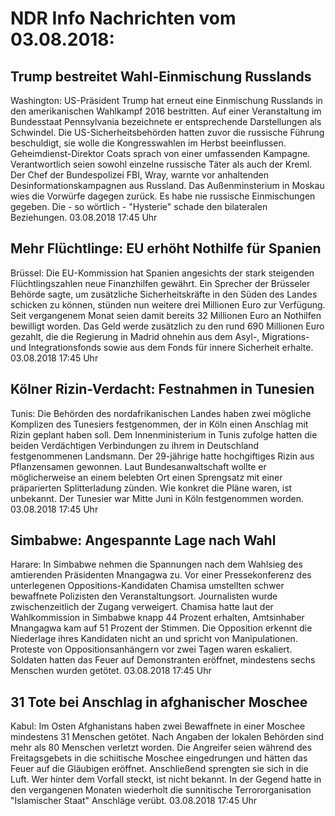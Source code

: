 # NDR Info Nachrichten vom 03.08.2018:


## Trump bestreitet Wahl-Einmischung Russlands
Washington: US-Präsident Trump hat erneut eine Einmischung Russlands in den amerikanischen Wahlkampf 2016 bestritten. Auf einer Veranstaltung im Bundesstaat Pennsylvania bezeichnete er entsprechende Darstellungen als Schwindel. Die US-Sicherheitsbehörden hatten zuvor die russische Führung beschuldigt, sie wolle die Kongresswahlen im Herbst beeinflussen. Geheimdienst-Direktor Coats sprach von einer umfassenden Kampagne. Verantwortlich seien sowohl einzelne russische Täter als auch der Kreml. Der Chef der Bundespolizei FBI, Wray, warnte vor anhaltenden Desinformationskampagnen aus Russland. Das Außenminsterium in Moskau wies die Vorwürfe dagegen zurück. Es habe nie russische Einmischungen gegeben. Die - so wörtlich - "Hysterie" schade den bilateralen Beziehungen. 03.08.2018 17:45 Uhr 

## Mehr Flüchtlinge: EU erhöht Nothilfe für Spanien
Brüssel: Die EU-Kommission hat Spanien angesichts der stark steigenden Flüchtlingszahlen neue Finanzhilfen gewährt. Ein Sprecher der Brüsseler Behörde sagte, um zusätzliche Sicherheitskräfte in den Süden des Landes schicken zu können, stünden nun weitere drei Millionen Euro zur Verfügung. Seit vergangenem Monat seien damit bereits 32 Millionen Euro an Nothilfen bewilligt worden. Das Geld werde zusätzlich zu den rund 690 Millionen Euro gezahlt, die die Regierung in Madrid ohnehin aus dem Asyl-, Migrations- und Integrationsfonds sowie aus dem Fonds für innere Sicherheit erhalte. 03.08.2018 17:45 Uhr 

## Kölner Rizin-Verdacht: Festnahmen in Tunesien
Tunis: Die Behörden des nordafrikanischen Landes haben zwei mögliche Komplizen des Tunesiers festgenommen, der in Köln einen Anschlag mit Rizin geplant haben soll. Dem Innenministerium in Tunis zufolge hatten die beiden Verdächtigen Verbindungen zu ihrem in Deutschland festgenommenen Landsmann. Der 29-jährige hatte hochgiftiges Rizin aus Pflanzensamen gewonnen. Laut Bundesanwaltschaft wollte er möglicherweise an einem belebten Ort einen Sprengsatz mit einer präparierten Splitterladung zünden. Wie konkret die Pläne waren, ist unbekannt. Der Tunesier war Mitte Juni in Köln festgenommen worden. 03.08.2018 17:45 Uhr 

## Simbabwe: Angespannte Lage nach Wahl
Harare: In Simbabwe nehmen die Spannungen nach dem Wahlsieg des amtierenden Präsidenten Mnangagwa zu. Vor einer Pressekonferenz des unterlegenen Oppositions-Kandidaten Chamisa umstellten schwer bewaffnete Polizisten den Veranstaltungsort. Journalisten wurde zwischenzeitlich der Zugang verweigert. Chamisa hatte laut der Wahlkommission in Simbabwe knapp 44 Prozent erhalten, Amtsinhaber Mnangagwa kam auf 51 Prozent der Stimmen. Die Opposition erkennt die Niederlage ihres Kandidaten nicht an und spricht von Manipulationen. Proteste von Oppositionsanhängern vor zwei Tagen waren eskaliert. Soldaten hatten das Feuer auf Demonstranten eröffnet, mindestens sechs Menschen wurden getötet. 03.08.2018 17:45 Uhr 

## 31 Tote bei Anschlag in afghanischer Moschee
Kabul: Im Osten Afghanistans haben zwei Bewaffnete in einer Moschee mindestens 31 Menschen getötet. Nach Angaben der lokalen Behörden sind mehr als 80 Menschen verletzt worden. Die Angreifer seien während des Freitagsgebets in die schiitische Moschee eingedrungen und hätten das Feuer auf die Gläubigen eröffnet. Anschließend sprengten sie sich in die Luft. Wer hinter dem Vorfall steckt, ist nicht bekannt. In der Gegend hatte in den vergangenen Monaten wiederholt die sunnitische Terrororganisation "Islamischer Staat" Anschläge verübt. 03.08.2018 17:45 Uhr 
